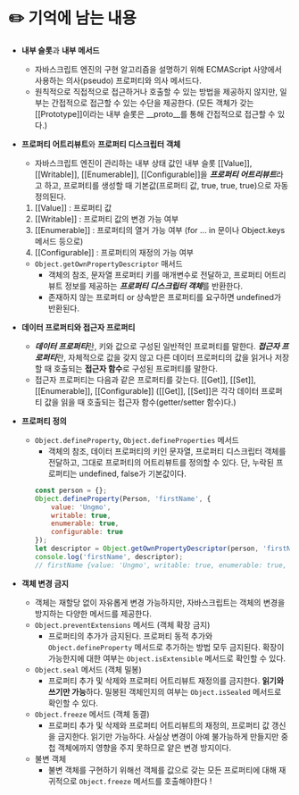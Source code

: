 # ✏️ 기억에 남는 내용

- **내부 슬롯**과 **내부 메서드**
  + 자바스크립트 엔진의 구현 알고리즘을 설명하기 위해 ECMAScript 사양에서 사용하는 의사(pseudo) 프로퍼티와 의사 메서드다.
  + 원칙적으로 직접적으로 접근하거나 호출할 수 있는 방법을 제공하지 않지만, 일부는 간접적으로 접근할 수 있는 수단을 제공한다. (모든 객체가 갖는[[Prototype]]이라는 내부 슬롯은 __proto__를 통해 간접적으로 접근할 수 있다.)

- **프로퍼티 어트리뷰트**와 **프로퍼티 디스크립터 객체** 
  + 자바스크립트 엔진이 관리하는 내부 상태 값인 내부 슬롯 [[Value]],[[Writable]], [[Enumerable]], [[Configurable]]을 ***프로퍼티 어트리뷰트***라고 하고, 프로퍼티를 생성할 때 기본값(프로퍼티 값, true, true, true)으로 자동 정의된다.
  1. [[Value]] : 프로퍼티 값
  2. [[Writable]] : 프로퍼티 값의 변경 가능 여부
  3. [[Enumerable]] : 프로퍼티의 열거 가능 여부 (for ... in 문이나 Object.keys 메서드 등으로)
  4. [[Configurable]] : 프로퍼티의 재정의 가능 여부
  + `Object.getOwnPropertyDescriptor` 매서드
    * 객체의 참조, 문자열 프로퍼티 키를 매개변수로 전달하고, 프로퍼티 어트리뷰트 정보를 제공하는 ***프로퍼티 디스크립터 객체***를 반환한다.
    * 존재하지 않는 프로퍼티 or 상속받은 프로퍼티를 요구하면 undefined가 반환된다.

- **데이터 프로퍼티와 접근자 프로퍼티**
  + ***데이터 프로퍼티***란, 키와 값으로 구성된 일반적인 프로퍼티를 말한다. ***접근자 프로퍼티***란, 자체적으로 값을 갖지 않고 다른 데이터 프로퍼티의 값을 읽거나 저장할 때 호출되는 **접근자 함수**로 구성된 프로퍼티를 말한다.
  + 접근자 프로퍼티는 다음과 같은 프로퍼티를 갖는다. [[Get]], [[Set]], [[Enumerable]], [[Configurable]] ([[Get]], [[Set]]은 각각 데이터 프로퍼티 값을 읽을 때 호출되는 접근자 함수(getter/setter 함수)다.) 

- **프로퍼티 정의**
  + `Object.defineProperty`, `Object.defineProperties` 메서드
    * 객체의 참조, 데이터 프로퍼티의 키인 문자열, 프로퍼티 디스크립터 객체를 전달하고, 그대로 프로퍼티의 어트리뷰트를 정의할 수 있다. 단, 누락된 프로퍼티는 undefined, false가 기본값이다.
    ```javascript
    const person = {};
    Object.defineProperty(Person, 'firstName', {
        value: 'Ungmo',
        writable: true,
        enumerable: true,
        configurable: true
    });
    let descriptor = Object.getOwnPropertyDescriptor(person, 'firstName');
    console.log('firstName', descriptor);
    // firstName {value: 'Ungmo', writable: true, enumerable: true, configurable: true}
    ```

- **객체 변경 금지**
  + 객체는 재할당 없이 자유롭게 변경 가능하지만, 자바스크립트는 객체의 변경을 방지하는 다양한 메서드를 제공한다.
  + `Object.preventExtensions` 메서드 (객체 확장 금지)
    * 프로퍼티의 추가가 금지된다. 프로퍼티 동적 추가와 `Object.defineProperty` 메서드로 추가하는 방법 모두 금지된다. 확장이 가능한지에 대한 여부는 `Object.isExtensible` 메서드로 확인할 수 있다.
  + `Object.seal` 메서드 (객체 밀봉)
    * 프로퍼티 추가 및 삭제와 프로퍼티 어트리뷰트 재정의를 금지한다. **읽기와 쓰기만 가능**하다. 밀봉된 객체인지의 여부는 `Object.isSealed` 메서드로 확인할 수 있다.
  + `Object.freeze` 메서드 (객체 동결)
    * 프로퍼티 추가 및 삭제와 프로퍼티 어트리뷰트의 재정의, 프로퍼티 값 갱신을 금지한다. 읽기만 가능하다. 사실상 변경이 아예 불가능하게 만들지만 중첩 객체에까지 영향을 주지 못하므로 얕은 변경 방지이다.
  + 불변 객체
    * 불변 객체를 구현하기 위해선 객체를 값으로 갖는 모든 프로퍼티에 대해 재귀적으로 `Object.freeze` 메서드를 호출해야한다 !
